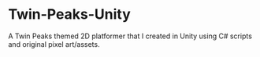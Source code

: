 # Twin-Peaks-Unity
 A Twin Peaks themed 2D platformer that I created in Unity using C# scripts and original pixel art/assets.
